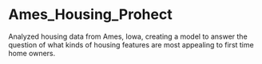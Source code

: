 # Ames_Housing_Prohect
Analyzed housing data from Ames, Iowa, creating a model to answer the question of what kinds of housing features are most appealing to first time home owners.
